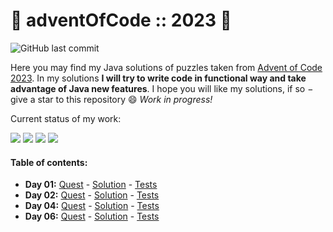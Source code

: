 
# 🎄 adventOfCode :: 2023 🎄

![GitHub last commit](https://img.shields.io/github/last-commit/joajar/AdventOfCode2023)

Here you may find my Java solutions of puzzles taken from [Advent of Code 2023](https://adventofcode.com/2023).
In my solutions **I will try to write code in functional way and take advantage of Java new features**.
I hope you will like my solutions, if so &minus; give a star to this repository :smile: _Work in progress!_

Current status of my work:

![](https://badgen.net/badge/01/%E2%98%85%E2%98%85/blue)
![](https://badgen.net/badge/02/%E2%98%85%E2%98%85/blue)
![](https://badgen.net/badge/04/%E2%98%85%E2%98%85/blue)
![](https://badgen.net/badge/06/%E2%98%85/blue)


#### Table of contents: ####

* **Day 01:** [Quest](https://adventofcode.com/2023/day/1) - [Solution](src/main/java/eu/joajar/aoc2023/solutions/Solution01.java) - [Tests](src/test/java/eu/joajar/aoc2023/solutions/Solution01Test.java)
* **Day 02:** [Quest](https://adventofcode.com/2023/day/2) - [Solution](src/main/java/eu/joajar/aoc2023/solutions/Solution02.java) - [Tests](src/test/java/eu/joajar/aoc2023/solutions/Solution02Test.java)
* **Day 04:** [Quest](https://adventofcode.com/2023/day/4) - [Solution](src/main/java/eu/joajar/aoc2023/solutions/Solution04.java) - [Tests](src/test/java/eu/joajar/aoc2023/solutions/Solution04Test.java)
* **Day 06:** [Quest](https://adventofcode.com/2023/day/6) - [Solution](src/main/java/eu/joajar/aoc2023/solutions/Solution06.java) - [Tests](src/test/java/eu/joajar/aoc2023/solutions/Solution06Test.java)



